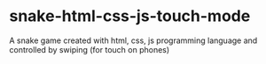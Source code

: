 # snake-html-css-js-touch-mode
A snake game created with html, css, js programming language and controlled by swiping (for touch on phones)

